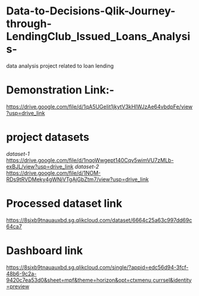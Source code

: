 # Data-to-Decisions-Qlik-Journey-through-LendingClub_Issued_Loans_Analysis-
data analysis project related to loan lending
# Demonstration Link:-
https://drive.google.com/file/d/1qA5UGeIit1jkytV3kHIWJzAe64vbdpFe/view?usp=drive_link


# project datasets
_dataset-1_ https://drive.google.com/file/d/1nqoWwgept140Cqv5wimVU7zMLb-exBJL/view?usp=drive_link
_dataset-2_ https://drive.google.com/file/d/1NOM-RDs9tRVDMeky4gWNjVTgAjGbZtm7/view?usp=drive_link

# Processed dataset link 
https://8sjxb9tnauauxbd.sg.qlikcloud.com/dataset/6664c25a63c997dd69c64ca7

# Dashboard link
https://8sjxb9tnauauxbd.sg.qlikcloud.com/single/?appid=edc56d94-3fcf-48b6-9c2a-9420c7ea53d0&sheet=mpf&theme=horizon&opt=ctxmenu,currsel&identity=preview

